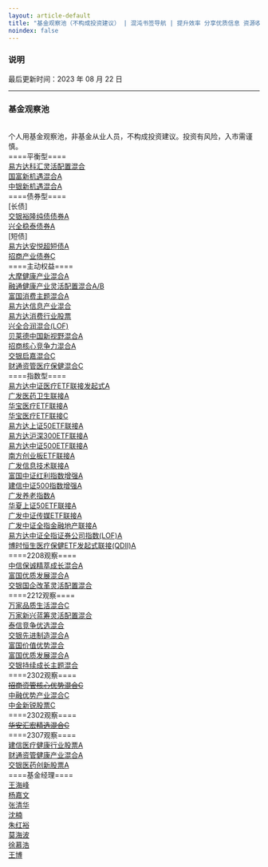 ```yaml
---
layout: article-default
title: "基金观察池（不构成投资建议） | 混沌书签导航 | 提升效率 分享优质信息 资源收藏"
noindex: false
---
```


<article>
    <h3>说明</h3>
    最后更新时间：2023 年 08 月 22 日
    <hr>
    <h3>基金观察池</h3>
    <br>个人用基金观察池，非基金从业人员，不构成投资建议。投资有风险，入市需谨慎。
    <br>====平衡型====
    <br><a target="_blank" rel="noopener nofollow noreferrer" href="https://funddb.cn/site/fund_details/110012">易方达科汇灵活配置混合</a>
    <br><a target="_blank" rel="noopener nofollow noreferrer" href="https://funddb.cn/site/fund_details/002087">国富新机遇混合A</a>
    <br><a target="_blank" rel="noopener nofollow noreferrer" href="https://funddb.cn/site/fund_details/002057">中银新机遇混合A</a>
    <br>====债券型====
    <br>[长债]
    <br><a target="_blank" rel="noopener nofollow noreferrer" href="https://funddb.cn/site/fund_details/519782">交银裕隆纯债债券A</a>
    <br><a target="_blank" rel="noopener nofollow noreferrer" href="https://funddb.cn/site/fund_details/003949">兴全稳泰债券A</a>
    <br>[短债]
    <br><a target="_blank" rel="noopener nofollow noreferrer" href="https://funddb.cn/site/fund_details/006662">易方达安悦超短债A</a>
    <br><a target="_blank" rel="noopener nofollow noreferrer" href="https://funddb.cn/site/fund_details/001868">招商产业债券C</a>
    <br>====主动权益====
    <br><a target="_blank" rel="noopener nofollow noreferrer" href="https://funddb.cn/site/fund_details/002708">大摩健康产业混合A</a>
    <br><a target="_blank" rel="noopener nofollow noreferrer" href="https://funddb.cn/site/fund_details/000727">融通健康产业灵活配置混合A/B</a>
    <br><a target="_blank" rel="noopener nofollow noreferrer" href="https://funddb.cn/site/fund_details/519915">富国消费主题混合A</a>
    <br><a target="_blank" rel="noopener nofollow noreferrer" href="https://funddb.cn/site/fund_details/001513">易方达信息产业混合</a>
    <br><a target="_blank" rel="noopener nofollow noreferrer" href="https://funddb.cn/site/fund_details/110022">易方达消费行业股票</a>
    <br><a target="_blank" rel="noopener nofollow noreferrer" href="https://funddb.cn/site/fund_details/163406">兴全合润混合(LOF)</a>
    <br><a target="_blank" rel="noopener nofollow noreferrer" href="https://funddb.cn/site/fund_details/013426">贝莱德中国新视野混合A</a>
    <br><a target="_blank" rel="noopener nofollow noreferrer" href="https://funddb.cn/site/fund_details/014412">招商核心竞争力混合A</a>
    <br><a target="_blank" rel="noopener nofollow noreferrer" href="https://funddb.cn/site/fund_details/018555">交银启嘉混合C</a>
    <br><a target="_blank" rel="noopener nofollow noreferrer" href="https://funddb.cn/site/fund_details/018485">财通资管医疗保健混合C</a>
    <br>====指数型====
    <br><a target="_blank" rel="noopener nofollow noreferrer" href="https://funddb.cn/site/fund_details/017937">易方达中证医疗ETF联接发起式A</a>
    <br><a target="_blank" rel="noopener nofollow noreferrer" href="https://funddb.cn/site/fund_details/001180">广发医药卫生联接A</a>
    <br><a target="_blank" rel="noopener nofollow noreferrer" href="https://funddb.cn/site/fund_details/162412">华宝医疗ETF联接A</a>
    <br><a target="_blank" rel="noopener nofollow noreferrer" href="https://funddb.cn/site/fund_details/012323">华宝医疗ETF联接C</a>
    <br><a target="_blank" rel="noopener nofollow noreferrer" href="https://funddb.cn/site/fund_details/007379">易方达上证50ETF联接A</a>
    <br><a target="_blank" rel="noopener nofollow noreferrer" href="https://funddb.cn/site/fund_details/110020">易方达沪深300ETF联接A</a>
    <br><a target="_blank" rel="noopener nofollow noreferrer" href="https://funddb.cn/site/fund_details/007028">易方达中证500ETF联接A</a>
    <br><a target="_blank" rel="noopener nofollow noreferrer" href="https://funddb.cn/site/fund_details/002656">南方创业板ETF联接A</a>
    <br><a target="_blank" rel="noopener nofollow noreferrer" href="https://funddb.cn/site/fund_details/000942">广发信息技术联接A</a>
    <br><a target="_blank" rel="noopener nofollow noreferrer" href="https://funddb.cn/site/fund_details/100032">富国中证红利指数增强A</a>
    <br><a target="_blank" rel="noopener nofollow noreferrer" href="https://funddb.cn/site/fund_details/000478">建信中证500指数增强A</a>
    <br><a target="_blank" rel="noopener nofollow noreferrer" href="https://funddb.cn/site/fund_details/000968">广发养老指数A</a>
    <br><a target="_blank" rel="noopener nofollow noreferrer" href="https://funddb.cn/site/fund_details/001051">华夏上证50ETF联接A</a>
    <br><a target="_blank" rel="noopener nofollow noreferrer" href="https://funddb.cn/site/fund_details/004752">广发中证传媒ETF联接A</a>
    <br><a target="_blank" rel="noopener nofollow noreferrer" href="https://funddb.cn/site/fund_details/001469">广发中证全指金融地产联接A</a>
    <br><a target="_blank" rel="noopener nofollow noreferrer" href="https://funddb.cn/site/fund_details/502010">易方达中证全指证券公司指数(LOF)A</a>
    <br><a target="_blank" rel="noopener nofollow noreferrer" href="https://funddb.cn/site/fund_details/014424">博时恒生医疗保健ETF发起式联接(QDII)A</a>
    <br>====2208观察====
    <br><a target="_blank" rel="noopener nofollow noreferrer" href="https://funddb.cn/site/fund_details/550002">中信保诚精萃成长混合A</a>
    <br><a target="_blank" rel="noopener nofollow noreferrer" href="https://funddb.cn/site/fund_details/006527">富国优质发展混合A</a>
    <br><a target="_blank" rel="noopener nofollow noreferrer" href="https://funddb.cn/site/fund_details/519756">交银国企改革灵活配置混合</a>
    <br>====2212观察====
    <br><a target="_blank" rel="noopener nofollow noreferrer" href="https://funddb.cn/site/fund_details/016600">万家品质生活混合C</a>
    <br><a target="_blank" rel="noopener nofollow noreferrer" href="https://funddb.cn/site/fund_details/519196">万家新兴蓝筹灵活配置混合</a>
    <br><a target="_blank" rel="noopener nofollow noreferrer" href="https://funddb.cn/site/fund_details/005535">泰信竞争优选混合</a>
    <br><a target="_blank" rel="noopener nofollow noreferrer" href="https://funddb.cn/site/fund_details/519704">交银先进制造混合A</a>
    <br><a target="_blank" rel="noopener nofollow noreferrer" href="https://funddb.cn/site/fund_details/002340">富国价值优势混合</a>
    <br><a target="_blank" rel="noopener nofollow noreferrer" href="https://funddb.cn/site/fund_details/006527">富国优质发展混合A</a>
    <br><a target="_blank" rel="noopener nofollow noreferrer" href="https://funddb.cn/site/fund_details/005001">交银持续成长主题混合</a>
    <br>====2302观察====
    <br><del><a target="_blank" rel="noopener nofollow noreferrer" href="https://funddb.cn/site/fund_details/970185">招商资管核心优势混合C</a></del>
    <br><a target="_blank" rel="noopener nofollow noreferrer" href="https://funddb.cn/site/fund_details/014330">中融优势产业混合C</a>
    <br><a target="_blank" rel="noopener nofollow noreferrer" href="https://funddb.cn/site/fund_details/920923">中金新锐股票C</a>
    <br>====2302观察====
    <br><del><a target="_blank" rel="noopener nofollow noreferrer" href="https://funddb.cn/site/fund_details/011145">华安汇宏精选混合C</a></del>
    <br>====2307观察====
    <br><a target="_blank" rel="noopener nofollow noreferrer" href="https://funddb.cn/site/fund_details/008923">建信医疗健康行业股票A</a>
    <br><a target="_blank" rel="noopener nofollow noreferrer" href="https://funddb.cn/site/fund_details/012159">财通资管健康产业混合A</a>
    <br><a target="_blank" rel="noopener nofollow noreferrer" href="https://funddb.cn/site/fund_details/004075">交银医药创新股票A</a>
    <br>====基金经理====
    <br><a target="_blank" rel="noopener nofollow noreferrer" href="https://funddb.cn/site/fund_details/manager/30411926">王海峰</a>
    <br><a target="_blank" rel="noopener nofollow noreferrer" href="https://funddb.cn/site/fund_details/manager/30532811">杨嘉文</a>
    <br><a target="_blank" rel="noopener nofollow noreferrer" href="https://funddb.cn/site/fund_details/manager/30075384">张清华</a>
    <br><a target="_blank" rel="noopener nofollow noreferrer" href="https://funddb.cn/site/fund_details/manager/30132431">沈楠</a>
    <br><a target="_blank" rel="noopener nofollow noreferrer" href="https://funddb.cn/site/fund_details/manager/30072863">朱红裕</a>
    <br><a target="_blank" rel="noopener nofollow noreferrer" href="https://funddb.cn/site/fund_details/manager/30342561">莫海波</a>
    <br><a target="_blank" rel="noopener nofollow noreferrer" href="https://funddb.cn/site/fund_details/manager/30679359">徐慕浩</a>
    <br><a target="_blank" rel="noopener nofollow noreferrer" href="https://funddb.cn/site/fund_details/manager/30690184">王博</a>
</article>